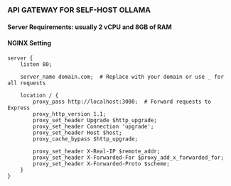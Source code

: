 ### API GATEWAY FOR SELF-HOST OLLAMA

#### Server Requirements: usually 2 vCPU and 8GB of RAM

#### NGINX Setting

```
server {
    listen 80;

    server_name domain.com;  # Replace with your domain or use _ for all requests

    location / {
        proxy_pass http://localhost:3000;  # Forward requests to Express
        proxy_http_version 1.1;
        proxy_set_header Upgrade $http_upgrade;
        proxy_set_header Connection 'upgrade';
        proxy_set_header Host $host;
        proxy_cache_bypass $http_upgrade;

        proxy_set_header X-Real-IP $remote_addr;
        proxy_set_header X-Forwarded-For $proxy_add_x_forwarded_for;
        proxy_set_header X-Forwarded-Proto $scheme;
    }
}
```
